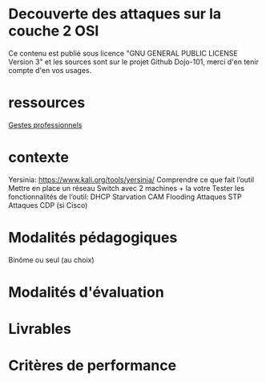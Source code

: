 # Decouverte des attaques sur la couche 2 OSI

Ce contenu est publié sous licence "GNU GENERAL PUBLIC LICENSE Version 3" et les sources sont sur le projet Github Dojo-101, merci d'en tenir compte d'en vos usages.

# ressources

[Gestes professionnels](https://github.com/Aif4thah/Dojo-101)

# contexte

Yersinia: https://www.kali.org/tools/yersinia/ 
Comprendre ce que fait l’outil
Mettre en place un réseau Switch avec 2 machines + la votre
Tester les fonctionnalités de l’outil:
DHCP Starvation
CAM Flooding
Attaques STP
Attaques CDP (si Cisco)



# Modalités pédagogiques

Binôme ou seul (au choix)

# Modalités d'évaluation


# Livrables


# Critères de performance

